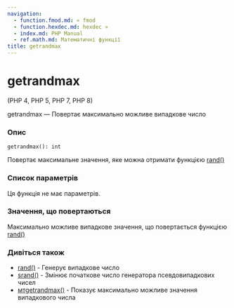 ```yaml
---
navigation:
  - function.fmod.md: « fmod
  - function.hexdec.md: hexdec »
  - index.md: PHP Manual
  - ref.math.md: Математичні функції
title: getrandmax
---
```

# getrandmax

(PHP 4, PHP 5, PHP 7, PHP 8)

getrandmax — Повертає максимально можливе випадкове число

### Опис

```methodsynopsis
getrandmax(): int
```

Повертає максимальне значення, яке можна отримати функцією [rand()](function.rand.md)

### Список параметрів

Ця функція не має параметрів.

### Значення, що повертаються

Максимально можливе випадкове значення, що повертається функцією [rand()](function.rand.md)

### Дивіться також

-   [rand()](function.rand.md) - Генерує випадкове число
-   [srand()](function.srand.md) - Змінює початкове число генератора псевдовипадкових чисел
-   [мтgetrandmax()](function.mt-getrandmax.html) - Показує максимально можливе значення випадкового числа
